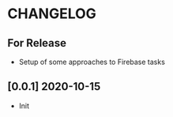 # CHANGELOG

## For Release
- Setup of some approaches to Firebase tasks

## [0.0.1] 2020-10-15
- Init